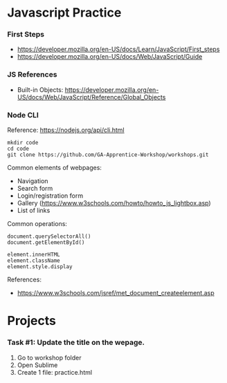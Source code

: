 # Javascript Practice

### First Steps
- https://developer.mozilla.org/en-US/docs/Learn/JavaScript/First_steps
- https://developer.mozilla.org/en-US/docs/Web/JavaScript/Guide

### JS References
- Built-in Objects: https://developer.mozilla.org/en-US/docs/Web/JavaScript/Reference/Global_Objects

### Node CLI
Reference: https://nodejs.org/api/cli.html

```
mkdir code
cd code
git clone https://github.com/GA-Apprentice-Workshop/workshops.git
```
Common elements of webpages:
- Navigation
- Search form
- Login/registration form
- Gallery (https://www.w3schools.com/howto/howto_js_lightbox.asp)
- List of links

Common operations:

```
document.querySelectorAll()
document.getElementById()

element.innerHTML
element.className
element.style.display
```

References:
- https://www.w3schools.com/jsref/met_document_createelement.asp

# Projects

### Task #1: Update the title on the wepage.
1. Go to workshop folder
2. Open Sublime
3. Create 1 file: practice.html